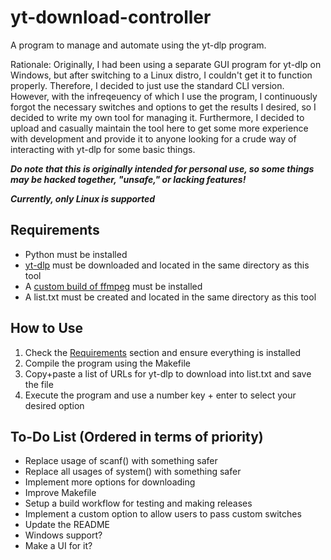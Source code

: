# yt-download-controller
A program to manage and automate using the yt-dlp program.

Rationale: Originally, I had been using a separate GUI program for yt-dlp on Windows, but after switching to a Linux distro, I couldn't get it to function properly. Therefore, I decided to just use the standard CLI version. However, with the infreqeuency of which I use the program, I continuously forgot the necessary switches and options to get the results I desired, so I decided to write my own tool for managing it. Furthermore, I decided to upload and casually maintain the tool here to get some more experience with development and provide it to anyone looking for a crude way of interacting with yt-dlp for some basic things.

***Do note that this is originally intended for personal use, so some things may be hacked together, "unsafe," or lacking features!***

***Currently, only Linux is supported***

## Requirements
- Python must be installed
- [yt-dlp](https://github.com/yt-dlp/yt-dlp) must be downloaded and located in the same directory as this tool
- A [custom build of ffmpeg](https://github.com/yt-dlp/FFmpeg-Builds) must be installed
- A list.txt must be created and located in the same directory as this tool

## How to Use
1. Check the [Requirements](#requirements) section and ensure everything is installed
2. Compile the program using the Makefile
3. Copy+paste a list of URLs for yt-dlp to download into list.txt and save the file
4. Execute the program and use a number key + enter to select your desired option

## To-Do List (Ordered in terms of priority)
- Replace usage of scanf() with something safer
- Replace all usages of system() with something safer
- Implement more options for downloading
- Improve Makefile
- Setup a build workflow for testing and making releases
- Implement a custom option to allow users to pass custom switches
- Update the README
- Windows support?
- Make a UI for it?
